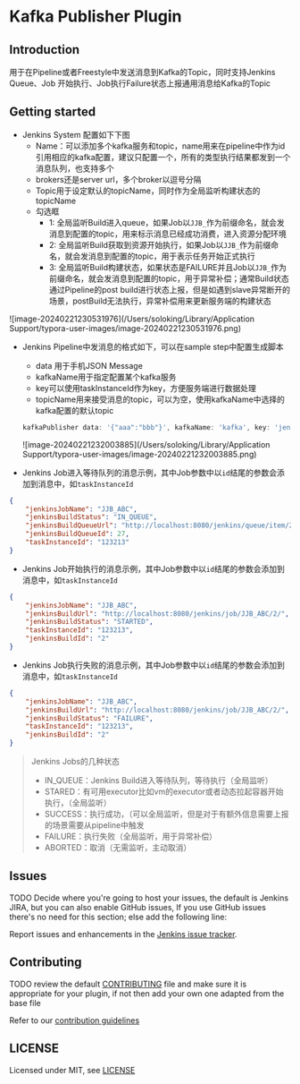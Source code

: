 # Kafka Publisher Plugin


## Introduction

用于在Pipeline或者Freestyle中发送消息到Kafka的Topic，同时支持Jenkins Queue、Job 开始执行、Job执行Failure状态上报通用消息给Kafka的Topic

## Getting started

* Jenkins System 配置如下下图
  * Name：可以添加多个kafka服务和topic，name用来在pipeline中作为id引用相应的kafka配置，建议只配置一个，所有的类型执行结果都发到一个消息队列，也支持多个
  * brokers还是server url，多个broker以逗号分隔
  * Topic用于设定默认的topicName，同时作为全局监听构建状态的topicName
  * 勾选眶
    * 1: 全局监听Build进入queue，如果Job以`JJB_`作为前缀命名，就会发消息到配置的topic，用来标示消息已经成功消费，进入资源分配环境
    * 2: 全局监听Build获取到资源开始执行，如果Job以`JJB_`作为前缀命名，就会发消息到配置的topic，用于表示任务开始正式执行
    * 3: 全局监听Build构建状态，如果状态是FAILURE并且Job以`JJB_`作为前缀命名，就会发消息到配置的topic，用于异常补偿；通常Build状态通过Pipeline的post build进行状态上报，但是如遇到slave异常断开的场景，postBuild无法执行，异常补偿用来更新服务端的构建状态

![image-20240221230531976](/Users/soloking/Library/Application Support/typora-user-images/image-20240221230531976.png)

* Jenkins Pipeline中发消息的格式如下，可以在sample step中配置生成脚本

  * data 用于手机JSON Message
  * kafkaName用于指定配置某个kafka服务
  * key可以使用taskInstanceId作为key，方便服务端进行数据处理
  * topicName用来接受消息的topic，可以为空，使用kafkaName中选择的kafka配置的默认topic

  ```groovy
  kafkaPublisher data: '{"aaa":"bbb"}', kafkaName: 'kafka', key: 'jenkins-pipeline', topicName: ''
  ```

  ![image-20240221232003885](/Users/soloking/Library/Application Support/typora-user-images/image-20240221232003885.png)

* Jenkins Job进入等待队列的消息示例，其中Job参数中以`id`结尾的参数会添加到消息中，如`taskInstanceId`

```json
{
	"jenkinsJobName": "JJB_ABC",
	"jenkinsBuildStatus": "IN_QUEUE",
	"jenkinsBuildQueueUrl": "http://localhost:8080/jenkins/queue/item/27/api/json?pretty=true",    
	"jenkinsBuildQueueId": 27,
	"taskInstanceId": "123213"
}
```

* Jenkins Job开始执行的消息示例，其中Job参数中以`id`结尾的参数会添加到消息中，如`taskInstanceId`

```json
{
	"jenkinsJobName": "JJB_ABC",
	"jenkinsBuildUrl": "http://localhost:8080/jenkins/job/JJB_ABC/2/",
	"jenkinsBuildStatus": "STARTED",
	"taskInstanceId": "123213",
	"jenkinsBuildId": "2"
}
```

* Jenkins Job执行失败的消息示例，其中Job参数中以`id`结尾的参数会添加到消息中，如`taskInstanceId`

```json
{
	"jenkinsJobName": "JJB_ABC",
	"jenkinsBuildUrl": "http://localhost:8080/jenkins/job/JJB_ABC/2/",
	"jenkinsBuildStatus": "FAILURE",
	"taskInstanceId": "123213",
	"jenkinsBuildId": "2"
}
```





> Jenkins Jobs的几种状态
>
> * IN_QUEUE：Jenkins Build进入等待队列，等待执行（全局监听）
> * STARED：有可用executor比如vm的executor或者动态拉起容器开始执行，（全局监听）
> * SUCCESS：执行成功，（可以全局监听，但是对于有额外信息需要上报的场景需要从pipeline中触发
> * FAILURE：执行失败（全局监听，用于异常补偿）
> * ABORTED：取消（无需监听，主动取消）

## Issues

TODO Decide where you're going to host your issues, the default is Jenkins JIRA, but you can also enable GitHub issues,
If you use GitHub issues there's no need for this section; else add the following line:

Report issues and enhancements in the [Jenkins issue tracker](https://issues.jenkins.io/).

## Contributing

TODO review the default [CONTRIBUTING](https://github.com/jenkinsci/.github/blob/master/CONTRIBUTING.md) file and make sure it is appropriate for your plugin, if not then add your own one adapted from the base file

Refer to our [contribution guidelines](https://github.com/jenkinsci/.github/blob/master/CONTRIBUTING.md)

## LICENSE

Licensed under MIT, see [LICENSE](LICENSE.md)

